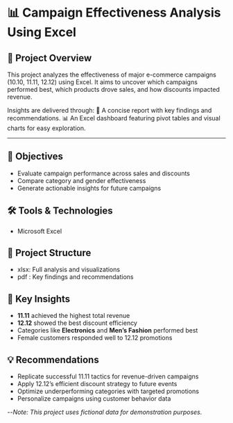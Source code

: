 # 📊 Campaign Effectiveness Analysis Using Excel

## 🧠 Project Overview
This project analyzes the effectiveness of major e-commerce campaigns (10.10, 11.11, 12.12) using Excel. It aims to uncover which campaigns performed best, which products drove sales, and how discounts impacted revenue.

Insights are delivered through:
📄 A concise report with key findings and recommendations.
📊 An Excel dashboard featuring pivot tables and visual charts for easy exploration.

---

## 🎯 Objectives
- Evaluate campaign performance across sales and discounts  
- Compare category and gender effectiveness  
- Generate actionable insights for future campaigns  

## 🛠️ Tools & Technologies
- Microsoft Excel

## 📂 Project Structure
- xlsx: Full analysis and visualizations  
- pdf : Key findings and recommendations

## 📌 Key Insights  
- **11.11** achieved the highest total revenue  
- **12.12** showed the best discount efficiency  
- Categories like **Electronics** and **Men’s Fashion** performed best  
- Female customers responded well to 12.12 promotions  

## 💡 Recommendations  
- Replicate successful 11.11 tactics for revenue-driven campaigns  
- Apply 12.12’s efficient discount strategy to future events  
- Optimize underperforming categories with targeted promotions  
- Personalize campaigns using customer behavior data  

--*Note: This project uses fictional data for demonstration purposes.*
